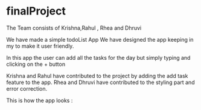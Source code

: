 # finalProject
The Team consists of Krishna,Rahul , Rhea and Dhruvi

We have made a simple todoList App
We have designed the app keeping in my to make it user friendly.

In this app the user can add all the tasks for the day but simply typing and clicking on the + button

Krishna and Rahul have contributed to the project by adding the add task feature to the app.
Rhea and Dhruvi have contributed to the styling part and error correction.

This is how the app looks : 

